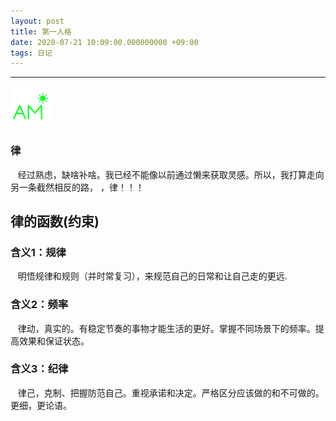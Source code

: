 ```yaml
---
layout: post
title: 第一人格
date: 2020-07-21 10:09:00.000000000 +09:00
tags: 日记
---
```

- - -
![早上](/assets/images/time/morning.png)
### 律
 &nbsp; &nbsp;经过熟虑，缺啥补啥。我已经不能像以前通过懒来获取灵感。所以，我打算走向另一条截然相反的路，
，律！！！
## 律的函数(约束)
### 含义1：规律
 &nbsp; &nbsp;明悟规律和规则（并时常复习），来规范自己的日常和让自己走的更远.
### 含义2：频率
&nbsp; &nbsp;律动，真实的。有稳定节奏的事物才能生活的更好。掌握不同场景下的频率。提高效果和保证状态。
### 含义3：纪律
&nbsp; &nbsp;律己，克制、把握防范自己。重视承诺和决定。严格区分应该做的和不可做的。更细，更论语。
